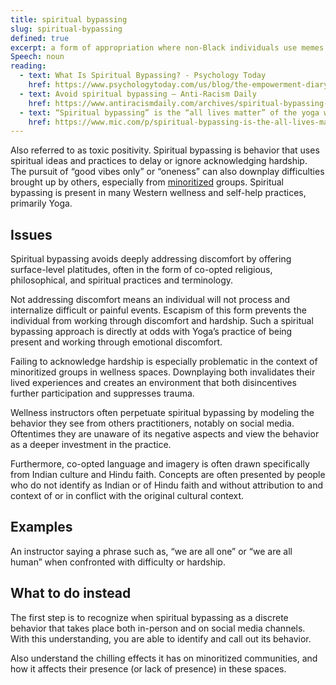 ```yaml
---
title: spiritual bypassing
slug: spiritual-bypassing
defined: true
excerpt: a form of appropriation where non-Black individuals use memes and imagery featuring Black people and dark-skinned emojis
Speech: noun
reading:
  - text: What Is Spiritual Bypassing? - Psychology Today
    href: https://www.psychologytoday.com/us/blog/the-empowerment-diary/201901/what-is-spiritual-bypassing
  - text: Avoid spiritual bypassing — Anti-Racism Daily
    href: https://www.antiracismdaily.com/archives/spiritual-bypassing-anti-racism-daily
  - text: “Spiritual bypassing” is the “all lives matter” of the yoga world. Don't buy it
    href: https://www.mic.com/p/spiritual-bypassing-is-the-all-lives-matter-of-the-yoga-world-dont-buy-it-27631880
---
```


Also referred to as toxic positivity. Spiritual bypassing is behavior that uses spiritual ideas and practices to delay or ignore acknowledging hardship. The pursuit of “good vibes only” or “oneness” can also downplay difficulties brought up by others, especially from [minoritized](/definitions/minoritised/) groups. Spiritual bypassing is present in many Western wellness and self-help practices, primarily Yoga.

## Issues

Spiritual bypassing avoids deeply addressing discomfort by offering surface-level platitudes, often in the form of co-opted religious, philosophical, and spiritual practices and terminology.

Not addressing discomfort means an individual will not process and internalize difficult or painful events. Escapism of this form prevents the individual from working through discomfort and hardship. Such a spiritual bypassing approach is directly at odds with Yoga’s practice of being present and working through emotional discomfort.

Failing to acknowledge hardship is especially problematic in the context of minoritized groups in wellness spaces. Downplaying both invalidates their lived experiences and creates an environment that both disincentives further participation and suppresses trauma.

Wellness instructors often perpetuate spiritual bypassing by modeling the behavior they see from others practitioners, notably on social media. Oftentimes they are unaware of its negative aspects and view the behavior as a deeper investment in the practice.

Furthermore, co-opted language and imagery is often drawn specifically from Indian culture and Hindu faith. Concepts are often presented by people who do not identify as Indian or of Hindu faith and without attribution to and context of or in conflict with the original cultural context.

## Examples

An instructor saying a phrase such as, “we are all one” or “we are all human” when confronted with difficulty or hardship.

## What to do instead

The first step is to recognize when spiritual bypassing as a discrete behavior that takes place both in-person and on social media channels. With this understanding, you are able to identify and call out its behavior.

Also understand the chilling effects it has on minoritized communities, and how it affects their presence (or lack of presence) in these spaces.
